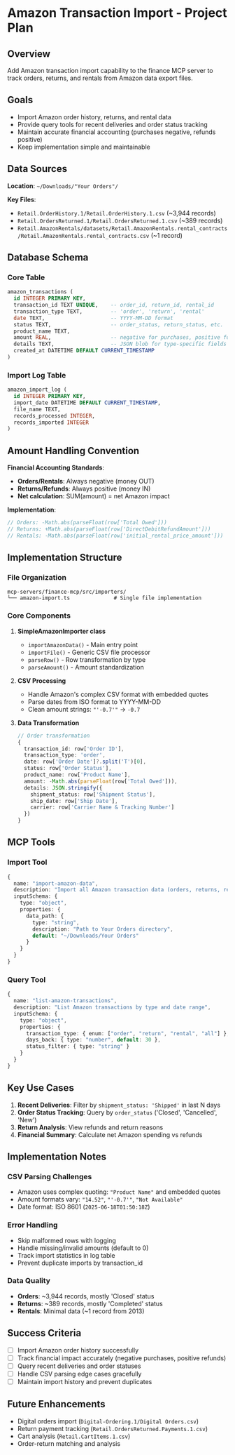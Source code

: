 # Amazon Transaction Import - Project Plan

## Overview
Add Amazon transaction import capability to the finance MCP server to track orders, returns, and rentals from Amazon data export files.

## Goals
- Import Amazon order history, returns, and rental data
- Provide query tools for recent deliveries and order status tracking
- Maintain accurate financial accounting (purchases negative, refunds positive)
- Keep implementation simple and maintainable

## Data Sources
**Location**: `~/Downloads/"Your Orders"/`

**Key Files**:
- `Retail.OrderHistory.1/Retail.OrderHistory.1.csv` (~3,944 records)
- `Retail.OrdersReturned.1/Retail.OrdersReturned.1.csv` (~389 records) 
- `Retail.AmazonRentals/datasets/Retail.AmazonRentals.rental_contracts/Retail.AmazonRentals.rental_contracts.csv` (~1 record)

## Database Schema

### Core Table
```sql
amazon_transactions (
  id INTEGER PRIMARY KEY,
  transaction_id TEXT UNIQUE,    -- order_id, return_id, rental_id
  transaction_type TEXT,         -- 'order', 'return', 'rental'
  date TEXT,                     -- YYYY-MM-DD format
  status TEXT,                   -- order_status, return_status, etc.
  product_name TEXT,
  amount REAL,                   -- negative for purchases, positive for refunds
  details TEXT,                  -- JSON blob for type-specific fields
  created_at DATETIME DEFAULT CURRENT_TIMESTAMP
)
```

### Import Log Table
```sql
amazon_import_log (
  id INTEGER PRIMARY KEY,
  import_date DATETIME DEFAULT CURRENT_TIMESTAMP,
  file_name TEXT,
  records_processed INTEGER,
  records_imported INTEGER
)
```

## Amount Handling Convention

**Financial Accounting Standards**:
- **Orders/Rentals**: Always negative (money OUT)
- **Returns/Refunds**: Always positive (money IN)
- **Net calculation**: SUM(amount) = net Amazon impact

**Implementation**:
```typescript
// Orders: -Math.abs(parseFloat(row['Total Owed']))
// Returns: +Math.abs(parseFloat(row['DirectDebitRefundAmount']))
// Rentals: -Math.abs(parseFloat(row['initial_rental_price_amount']))
```

## Implementation Structure

### File Organization
```
mcp-servers/finance-mcp/src/importers/
└── amazon-import.ts              # Single file implementation
```

### Core Components
1. **SimpleAmazonImporter class**
   - `importAmazonData()` - Main entry point
   - `importFile()` - Generic CSV file processor
   - `parseRow()` - Row transformation by type
   - `parseAmount()` - Amount standardization

2. **CSV Processing**
   - Handle Amazon's complex CSV format with embedded quotes
   - Parse dates from ISO format to YYYY-MM-DD
   - Clean amount strings: `"'-0.7'"` → `-0.7`

3. **Data Transformation**
   ```typescript
   // Order transformation
   {
     transaction_id: row['Order ID'],
     transaction_type: 'order',
     date: row['Order Date']?.split('T')[0],
     status: row['Order Status'],
     product_name: row['Product Name'],
     amount: -Math.abs(parseFloat(row['Total Owed'])),
     details: JSON.stringify({
       shipment_status: row['Shipment Status'],
       ship_date: row['Ship Date'],
       carrier: row['Carrier Name & Tracking Number']
     })
   }
   ```

## MCP Tools

### Import Tool
```typescript
{
  name: "import-amazon-data",
  description: "Import all Amazon transaction data (orders, returns, rentals)",
  inputSchema: {
    type: "object", 
    properties: {
      data_path: { 
        type: "string",
        description: "Path to Your Orders directory", 
        default: "~/Downloads/Your Orders"
      }
    }
  }
}
```

### Query Tool
```typescript
{
  name: "list-amazon-transactions", 
  description: "List Amazon transactions by type and date range",
  inputSchema: {
    type: "object",
    properties: {
      transaction_type: { enum: ["order", "return", "rental", "all"] },
      days_back: { type: "number", default: 30 },
      status_filter: { type: "string" }
    }
  }
}
```

## Key Use Cases

1. **Recent Deliveries**: Filter by `shipment_status: 'Shipped'` in last N days
2. **Order Status Tracking**: Query by `order_status` ('Closed', 'Cancelled', 'New')
3. **Return Analysis**: View refunds and return reasons
4. **Financial Summary**: Calculate net Amazon spending vs refunds

## Implementation Notes

### CSV Parsing Challenges
- Amazon uses complex quoting: `"Product Name"` and embedded quotes
- Amount formats vary: `"14.52"`, `"'-0.7'"`, `"Not Available"`
- Date format: ISO 8601 (`2025-06-18T01:50:18Z`)

### Error Handling
- Skip malformed rows with logging
- Handle missing/invalid amounts (default to 0)
- Track import statistics in log table
- Prevent duplicate imports by transaction_id

### Data Quality
- **Orders**: ~3,944 records, mostly 'Closed' status
- **Returns**: ~389 records, mostly 'Completed' status  
- **Rentals**: Minimal data (~1 record from 2013)

## Success Criteria
- [ ] Import Amazon order history successfully
- [ ] Track financial impact accurately (negative purchases, positive refunds)
- [ ] Query recent deliveries and order statuses
- [ ] Handle CSV parsing edge cases gracefully
- [ ] Maintain import history and prevent duplicates

## Future Enhancements
- Digital orders import (`Digital-Ordering.1/Digital Orders.csv`)
- Return payment tracking (`Retail.OrdersReturned.Payments.1.csv`)
- Cart analysis (`Retail.CartItems.1.csv`)
- Order-return matching and analysis 